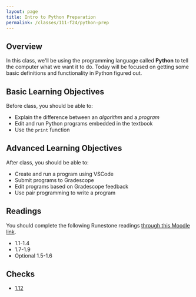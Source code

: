 ```yaml
---
layout: page
title: Intro to Python Preparation
permalink: /classes/111-f24/python-prep
---
```


## Overview
In this class, we'll be using the programming language called **Python** to tell the computer what we want it to do.
Today will be focused on getting some basic definitions and functionality in Python figured out.

## Basic Learning Objectives

Before class, you should be able to:
* Explain the difference between an *algorithm* and a *program*
* Edit and run Python programs embedded in the textbook
* Use the `print` function

## Advanced Learning Objectives

After class, you should be able to:
* Create and run a program using VSCode
* Submit programs to Gradescope
* Edit programs based on Gradescope feedback
* Use pair programming to write a program

## Readings

You should complete the following Runestone readings [through this Moodle link](https://moodle.carleton.edu/mod/lti/view.php?id=953624).

* 1.1-1.4
* 1.7-1.9
* Optional 1.5-1.6 

## Checks
* [1.12](https://moodle.carleton.edu/mod/lti/view.php?id=953624)